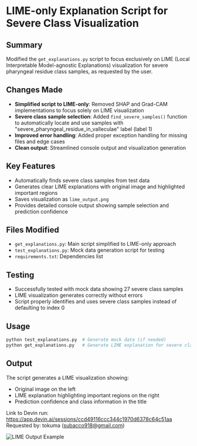 # LIME-only Explanation Script for Severe Class Visualization

## Summary
Modified the `get_explanations.py` script to focus exclusively on LIME (Local Interpretable Model-agnostic Explanations) visualization for severe pharyngeal residue class samples, as requested by the user.

## Changes Made
- **Simplified script to LIME-only**: Removed SHAP and Grad-CAM implementations to focus solely on LIME visualization
- **Severe class sample selection**: Added `find_severe_samples()` function to automatically locate and use samples with "severe_pharyngeal_residue_in_valleculae" label (label 1)
- **Improved error handling**: Added proper exception handling for missing files and edge cases
- **Clean output**: Streamlined console output and visualization generation

## Key Features
- Automatically finds severe class samples from test data
- Generates clear LIME explanations with original image and highlighted important regions
- Saves visualization as `lime_output.png`
- Provides detailed console output showing sample selection and prediction confidence

## Files Modified
- `get_explanations.py`: Main script simplified to LIME-only approach
- `test_explanations.py`: Mock data generation script for testing
- `requirements.txt`: Dependencies list

## Testing
- Successfully tested with mock data showing 27 severe class samples
- LIME visualization generates correctly without errors
- Script properly identifies and uses severe class samples instead of defaulting to index 0

## Usage
```bash
python test_explanations.py  # Generate mock data (if needed)
python get_explanations.py   # Generate LIME explanation for severe class
```

## Output
The script generates a LIME visualization showing:
- Original image on the left
- LIME explanation highlighting important regions on the right
- Prediction confidence and class information in the title

Link to Devin run: https://app.devin.ai/sessions/ccd49116ccc344c1970d6378c64c51aa
Requested by: tokuma (subacco918@gmail.com)

![LIME Output Example](lime_output.png)
